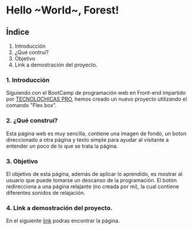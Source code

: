 # Hello ~World~, Forest!

## Índice
1. Introducción
2. ¿Qué contruí?
3. Objetivo
4. Link a demostración del proyecto.

### 1. Introducción
Siguiendo con el BootCamp de programación web en Front-end impartido por [TECNOLOCHICAS PRO](https://tecnolochicas.mx/), hemos creado un nuevo proyecto utilizando el comando "Flex box".

### 2. ¿Qué construí?
Esta página web es muy sencilla, contiene una imagen de fondo, un boton direccionado a otra página y texto simple para ayudar al visitante a entender un poco de lo que se trata la página.

### 3. Objetivo
El objetivo de esta página, además de aplicar lo aprendido, es mostrar al usuario que puede tomarse un descanso de la programación. El botón redirecciona a una página relajante (no creada por mi), la cual contiene diferentes sonidos de relajación.

### 4. Link a demostración del proyecto.
En el siguiente [link](https://helloforest-virid.vercel.app/) podras encontrar la página.
